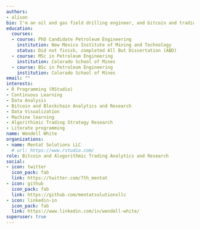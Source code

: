```yaml
---
authors:
- alison
bio: I'm an oil and gas field drilling engineer, and bitcoin and trading strategy researcher who loves programming with RStudio, Python and SQL.
education:
  courses:
  - course: PhD Candidate Petroleum Engineering
    institution: New Mexico Institute of Mining and Technology
    status: Did not finish, completed All But Dissertation (ABD)
  - course: MSc in Petroleum Engineering
    institution: Colorado School of Mines
  - course: BSc in Petroleum Engineering
    institution: Colorado School of Mines
email: ""
interests:
- R Programming (RStudio)
- Continuous Learning
- Data Analysis
- Bitcoin and Blockchain Analytics and Research
- Data Visualization
- Machine learning
- Algorithimic Trading Strategy Research
- Literate programming
name: Wendell White
organizations:
- name: Mentat Solutions LLC
  # url: https://www.rstudio.com/
role: Bitcoin and Alogorithmic Trading Analytics and Research
social:
- icon: twitter
  icon_pack: fab
  link: https://twitter.com/7th_mentat
- icon: github
  icon_pack: fab
  link: https://github.com/mentatsolutionsllc
- icon: linkedin-in
  icon_pack: fab
  link: https://www.linkedin.com/in/wendell-white/
superuser: true
---
```



